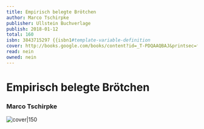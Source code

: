 ```yaml
---
title: Empirisch belegte Brötchen
author: Marco Tschirpke
publisher: Ullstein Buchverlage
publish: 2018-01-12
total: 160
isbn: 3843715297 {{isbn1#template-variable-definition
cover: http://books.google.com/books/content?id=_T-PDQAAQBAJ&printsec=frontcover&img=1&zoom=1&edge=curl&source=gbs_api
read: nein
owned: nein
---
```


# Empirisch belegte Brötchen
### Marco Tschirpke
![cover|150](http://books.google.com/books/content?id=_T-PDQAAQBAJ&printsec=frontcover&img=1&zoom=1&edge=curl&source=gbs_api)